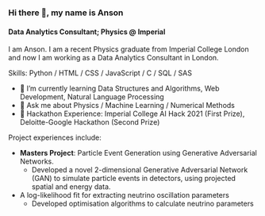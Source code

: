 ### Hi there 👋, my name is Anson
#### Data Analytics Consultant; Physics @ Imperial
I am Anson. I am a recent Physics graduate from Imperial College London and now I am working as a Data Analytics Consultant in London.

Skills: Python / HTML / CSS / JavaScript / C /  SQL /  SAS


- 🌱 I’m currently learning Data Structures and Algorithms, Web Development, Natural Language Processing 
- 💬 Ask me about Physics / Machine Learning / Numerical Methods
- 🔭 Hackathon Experience: Imperial College AI Hack 2021 (First Prize), Deloitte-Google Hackathon (Second Prize)


Project experiences include:
- **Masters Project**: Particle Event Generation using Generative Adversarial Networks.
  - Developed a novel 2-dimensional Generative Adversarial Network (GAN) to simulate particle events in detectors, using
projected spatial and energy data.
- A log-likelihood fit for extracting neutrino oscillation parameters
  - Developed optimisation algorithms to calculate neutrino parameters




<!--
**ansonpoon166/ansonpoon166** is a ✨ _special_ ✨ repository because its `README.md` (this file) appears on your GitHub profile.

Here are some ideas to get you started:

- 🔭 I’m currently working on ...
- 🌱 I’m currently learning ...
- 👯 I’m looking to collaborate on ...
- 🤔 I’m looking for help with ...
- 💬 Ask me about ...
- 📫 How to reach me: ...
- 😄 Pronouns: ...
- ⚡ Fun fact: ...
-->
